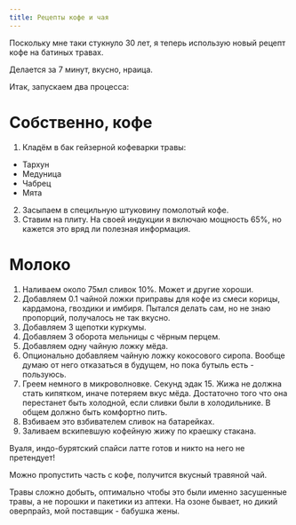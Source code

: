 ```yaml
---
title: Рецепты кофе и чая
---
```


Поскольку мне таки стукнуло 30 лет, я теперь использую новый рецепт кофе на батиных травах.

Делается за 7 минут, вкусно, нраица.

Итак, запускаем два процесса:

# Собственно, кофе

1. Кладём в бак гейзерной кофеварки травы:
  - Тархун
  - Медуница
  - Чабрец
  - Мята
2. Засыпаем в специльную штуковину помолотый кофе.
3. Ставим на плиту. На своей индукции я включаю мощность 65%, но кажется это вряд ли полезная информация.

# Молоко

1. Наливаем около 75мл сливок 10%. Может и другие хороши.
2. Добавляем 0.1 чайной ложки приправы для кофе из смеси корицы, кардамона, гвоздики и имбиря. Пытался делать сам, но не знаю пропорций, получалось не так вкусно.
3. Добавляем 3 щепотки куркумы.
4. Добавляем 3 оборота мельницы с чёрным перцем.
5. Добавляем одну чайную ложку мёда.
6. Опционально добавляем чайную ложку кокосового сиропа. Вообще думаю от него отказаться в будущем, но пока бутыль есть - пользуюсь.
7. Греем немного в микроволновке. Секунд эдак 15. Жижа не должна стать кипятком, иначе потеряем вкус мёда. Достаточно того что она перестанет быть холодной, если сливки были в холодильнике. В общем должно быть комфортно пить.
8. Взбиваем это взбивателем сливок на батарейках.
9. Заливаем вскипевшую кофейную жижу по краешку стакана.

Вуаля, индо-бурятский спайси латте готов и никто на него не претендует!

Можно пропустить часть с кофе, получится вкусный травяной чай.

Травы сложно добыть, оптимально чтобы это были именно засушенные травы, а не порошки и пакетики из аптеки. На озоне бывает, но дикий оверпрайз, мой поставщик - бабушка жены.

